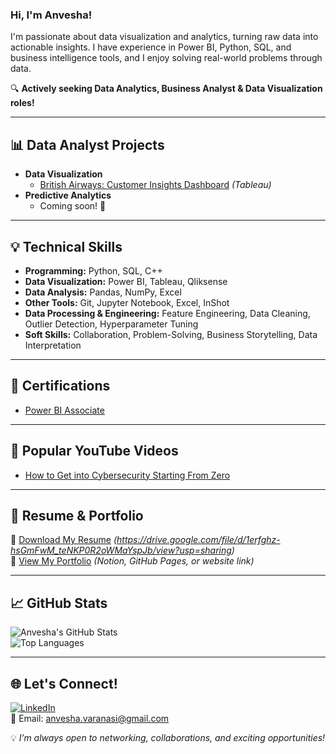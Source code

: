 ### Hi, I'm Anvesha!

I'm passionate about data visualization and analytics, turning raw data into actionable insights. I have experience in Power BI, Python, SQL, and business intelligence tools, and I enjoy solving real-world problems through data. 

🔍 **Actively seeking Data Analytics, Business Analyst & Data Visualization roles!** 

---

## 📊 Data Analyst Projects
- **Data Visualization**
  - [British Airways: Customer Insights Dashboard](#) *(Tableau)*
- **Predictive Analytics**
  - Coming soon! 🚀

---

## 💡 Technical Skills
- **Programming:** Python, SQL, C++
- **Data Visualization:** Power BI, Tableau, Qliksense
- **Data Analysis:** Pandas, NumPy, Excel
- **Other Tools:** Git, Jupyter Notebook, Excel, InShot
- **Data Processing & Engineering:** Feature Engineering, Data Cleaning, Outlier Detection, Hyperparameter Tuning
- **Soft Skills:** Collaboration, Problem-Solving, Business Storytelling, Data Interpretation

---

## 🏅 Certifications
- [Power BI Associate](#)

---

## 🎥 Popular YouTube Videos
- [How to Get into Cybersecurity Starting From Zero](#)

---

## 📄 Resume & Portfolio
📌 [Download My Resume](#) *(https://drive.google.com/file/d/1erfghz-hsGmFwM_teNKP0R2oWMaYspJb/view?usp=sharing)*  
📌 [View My Portfolio](#) *(Notion, GitHub Pages, or website link)*  

---

## 📈 GitHub Stats
![Anvesha's GitHub Stats](https://github-readme-stats.vercel.app/api?username=gitanv&show_icons=true&theme=radical)  
![Top Languages](https://github-readme-stats.vercel.app/api/top-langs/?username=gitanv&layout=compact&theme=radical)  

---

## 🌐 Let's Connect!
[![LinkedIn](https://img.shields.io/badge/LinkedIn-Connect-blue?style=for-the-badge&logo=linkedin)](https://www.linkedin.com/in/your-profile/)  
📩 Email: anvesha.varanasi@gmail.com  

💡 *I’m always open to networking, collaborations, and exciting opportunities!*
